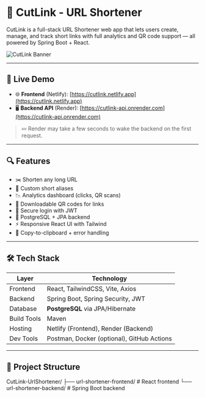 # 🔗 CutLink - URL Shortener

CutLink is a full-stack URL Shortener web app that lets users create, manage, and track short links with full analytics and QR code support — all powered by Spring Boot + React.

![CutLink Banner](https://img.shields.io/badge/Java%20Spring--Boot%20%7C%20React%20%7C%20PostgreSQL%20%7C%20Tailwind-blue?style=for-the-badge)

---

## 🚀 Live Demo

- 🌐 **Frontend** (Netlify): [https://cutlink.netlify.app](https://cutlink.netlify.app)
- 🖥 **Backend API** (Render): [https://cutlink-api.onrender.com](https://cutlink-api.onrender.com)

> 💤 Render may take a few seconds to wake the backend on the first request.

---

## 🔍 Features

- ✂️ Shorten any long URL
- 💬 Custom short aliases
- 📉 Analytics dashboard (clicks, QR scans)
- 📲 Downloadable QR codes for links
- 🔐 Secure login with JWT
- 🧠 PostgreSQL + JPA backend
- ⚡ Responsive React UI with Tailwind
- 🎯 Copy-to-clipboard + error handling

---

## 🛠 Tech Stack

| Layer       | Technology                                   |
|-------------|-----------------------------------------------|
| Frontend    | React, TailwindCSS, Vite, Axios              |
| Backend     | Spring Boot, Spring Security, JWT            |
| Database    | **PostgreSQL** via JPA/Hibernate             |
| Build Tools | Maven                                        |
| Hosting     | Netlify (Frontend), Render (Backend)         |
| Dev Tools   | Postman, Docker (optional), GitHub Actions   |

---

## 📁 Project Structure
CutLink-UrlShortener/
├── url-shortener-frontend/ # React frontend
└── url-shortener-backend/ # Spring Boot backend

